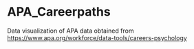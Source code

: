 # APA_Careerpaths
Data visualization of APA data obtained from https://www.apa.org/workforce/data-tools/careers-psychology
